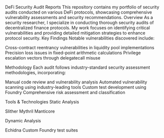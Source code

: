 DeFi Security Audit Reports
This repository contains my portfolio of security audits conducted on various DeFi protocols, showcasing comprehensive vulnerability assessments and security recommendations.
Overview
As a security researcher, I specialize in conducting thorough security audits of decentralized finance protocols. My work focuses on identifying critical vulnerabilities and providing detailed mitigation strategies to enhance protocol security.
Key Findings
Notable vulnerabilities discovered include:

Cross-contract reentrancy vulnerabilities in liquidity pool implementations
Precision loss issues in fixed-point arithmetic calculations
Privilege escalation vectors through delegatecall misuse

Methodology
Each audit follows industry-standard security assessment methodologies, incorporating:

Manual code review and vulnerability analysis
Automated vulnerability scanning using industry-leading tools
Custom test development using Foundry
Comprehensive risk assessment and classification

Tools & Technologies
Static Analysis

Slither
Mythril
Manticore

Dynamic Analysis

Echidna
Custom Foundry test suites
